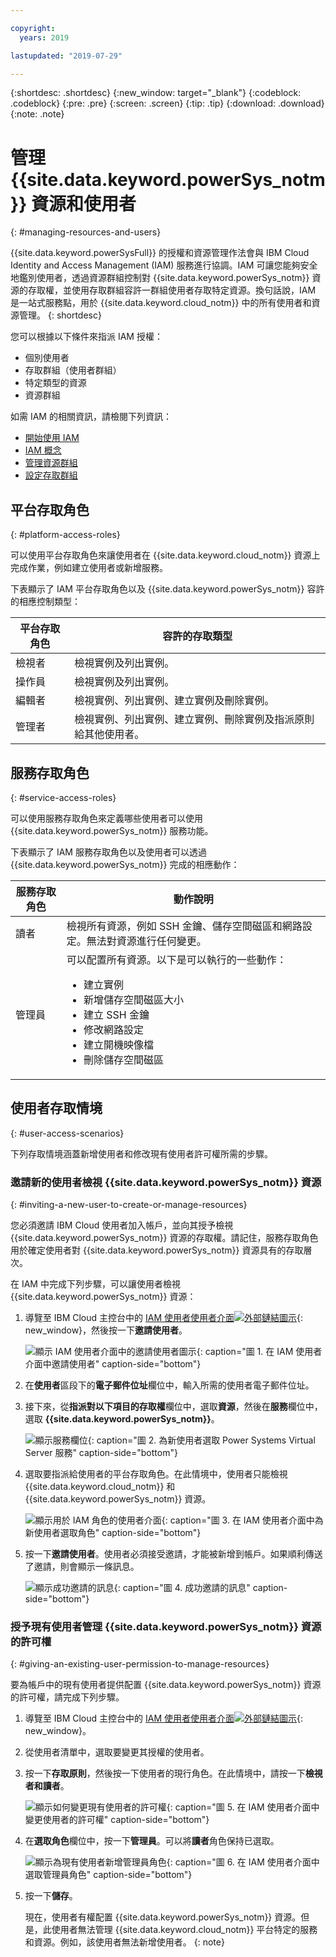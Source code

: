 ```yaml
---

copyright:
  years: 2019

lastupdated: "2019-07-29"

---
```


{:shortdesc: .shortdesc}
{:new_window: target="_blank"}
{:codeblock: .codeblock}
{:pre: .pre}
{:screen: .screen}
{:tip: .tip}
{:download: .download}
{:note: .note}

# 管理 {{site.data.keyword.powerSys_notm}} 資源和使用者
{: #managing-resources-and-users}

{{site.data.keyword.powerSysFull}} 的授權和資源管理作法會與 IBM Cloud Identity and Access Management (IAM) 服務進行協調。IAM 可讓您能夠安全地鑑別使用者，透過資源群組控制對 {{site.data.keyword.powerSys_notm}} 資源的存取權，並使用存取群組容許一群組使用者存取特定資源。換句話說，IAM 是一站式服務點，用於 {{site.data.keyword.cloud_notm}} 中的所有使用者和資源管理。
{: shortdesc}

您可以根據以下條件來指派 IAM 授權：

* 個別使用者
* 存取群組（使用者群組）
* 特定類型的資源
* 資源群組

如需 IAM 的相關資訊，請檢閱下列資訊：

* [開始使用 IAM](https://cloud.ibm.com/docs/iam?topic=iam-getstarted#getstarted)
* [IAM 概念](https://cloud.ibm.com/docs/iam?topic=iam-iamoverview)
* [管理資源群組](https://cloud.ibm.com/docs/resources?topic=resources-rgs)
* [設定存取群組](https://cloud.ibm.com/docs/iam?topic=iam-groups)

## 平台存取角色
{: #platform-access-roles}

可以使用平台存取角色來讓使用者在 {{site.data.keyword.cloud_notm}} 資源上完成作業，例如建立使用者或新增服務。

下表顯示了 IAM 平台存取角色以及 {{site.data.keyword.powerSys_notm}} 容許的相應控制類型：

|平台存取角色|容許的存取類型|
|-----------|-------------------------|
|檢視者|檢視實例及列出實例。|
|操作員|檢視實例及列出實例。|
|編輯者|檢視實例、列出實例、建立實例及刪除實例。|
|管理者|檢視實例、列出實例、建立實例、刪除實例及指派原則給其他使用者。|

## 服務存取角色
{: #service-access-roles}

可以使用服務存取角色來定義哪些使用者可以使用 {{site.data.keyword.powerSys_notm}} 服務功能。

下表顯示了 IAM 服務存取角色以及使用者可以透過 {{site.data.keyword.powerSys_notm}} 完成的相應動作：

|服務存取角色 |動作說明|
|-----------|-------------------------|
|讀者|檢視所有資源，例如 SSH 金鑰、儲存空間磁區和網路設定。無法對資源進行任何變更。|
|管理員|可以配置所有資源。以下是可以執行的一些動作：<ul><li>建立實例</li><li>新增儲存空間磁區大小</li><li>建立 SSH 金鑰</li><li>修改網路設定</li><li>建立開機映像檔</li><li>刪除儲存空間磁區</li>
</ul>

## 使用者存取情境
{: #user-access-scenarios}

下列存取情境涵蓋新增使用者和修改現有使用者許可權所需的步驟。

### 邀請新的使用者檢視 {{site.data.keyword.powerSys_notm}} 資源
{: #inviting-a-new-user-to-create-or-manage-resources}

您必須邀請 IBM Cloud 使用者加入帳戶，並向其授予檢視 {{site.data.keyword.powerSys_notm}} 資源的存取權。請記住，服務存取角色用於確定使用者對 {{site.data.keyword.powerSys_notm}} 資源具有的存取層次。

在 IAM 中完成下列步驟，可以讓使用者檢視 {{site.data.keyword.powerSys_notm}} 資源：

1. 導覽至 IBM Cloud 主控台中的 [IAM 使用者使用者介面![外部鏈結圖示](../icons/launch-glyph.svg "外部鏈結圖示")](https://cloud.ibm.com/iam/users){: new_window}，然後按一下**邀請使用者**。

      ![顯示 IAM 使用者介面中的邀請使用者圖示](/images/invite_users.png "在 IAM 使用者介面中邀請使用者"){: caption="圖 1. 在 IAM 使用者介面中邀請使用者" caption-side="bottom"}

2. 在**使用者**區段下的**電子郵件位址**欄位中，輸入所需的使用者電子郵件位址。
3. 接下來，從**指派對以下項目的存取權**欄位中，選取**資源**，然後在**服務**欄位中，選取 **{{site.data.keyword.powerSys_notm}}**。

    ![顯示服務欄位](/images/invite_users2.png "在 IAM 使用者介面中為新使用者選取 {{site.data.keyword.powerSys_notm}} 服務"){: caption="圖 2. 為新使用者選取 Power Systems Virtual Server 服務" caption-side="bottom"}

4. 選取要指派給使用者的平台存取角色。在此情境中，使用者只能檢視 {{site.data.keyword.cloud_notm}} 和 {{site.data.keyword.powerSys_notm}} 資源。

    ![顯示用於 IAM 角色的使用者介面](/images/invite_users3.png "在 IAM 使用者介面中為新使用者選取角色"){: caption="圖 3. 在 IAM 使用者介面中為新使用者選取角色" caption-side="bottom"}

5. 按一下**邀請使用者**。使用者必須接受邀請，才能被新增到帳戶。如果順利傳送了邀請，則會顯示一條訊息。

    ![顯示成功邀請的訊息](/images/invite_users4.png "成功邀請的訊息"){: caption="圖 4. 成功邀請的訊息" caption-side="bottom"}

### 授予現有使用者管理 {{site.data.keyword.powerSys_notm}} 資源的許可權
{: #giving-an-existing-user-permission-to-manage-resources}

要為帳戶中的現有使用者提供配置 {{site.data.keyword.powerSys_notm}} 資源的許可權，請完成下列步驟。

1. 導覽至 IBM Cloud 主控台中的 [IAM 使用者使用者介面![外部鏈結圖示](../icons/launch-glyph.svg "外部鏈結圖示")](https://cloud.ibm.com/iam/users){: new_window}。
2. 從使用者清單中，選取要變更其授權的使用者。
3. 按一下**存取原則**，然後按一下使用者的現行角色。在此情境中，請按一下**檢視者和讀者**。

    ![顯示如何變更現有使用者的許可權](/images/existing_user1.png "在 IAM 使用者介面中變更使用者的許可權"){: caption="圖 5. 在 IAM 使用者介面中變更使用者的許可權" caption-side="bottom"}

4. 在**選取角色**欄位中，按一下**管理員**。可以將**讀者**角色保持已選取。

    ![顯示為現有使用者新增管理員角色](/images/existing_user2.png "在 IAM 使用者介面中選取管理員角色"){: caption="圖 6. 在 IAM 使用者介面中選取管理員角色" caption-side="bottom"}

5. 按一下**儲存**。

   現在，使用者有權配置 {{site.data.keyword.powerSys_notm}} 資源。但是，此使用者無法管理 {{site.data.keyword.cloud_notm}} 平台特定的服務和資源。例如，該使用者無法新增使用者。
   {: note}
